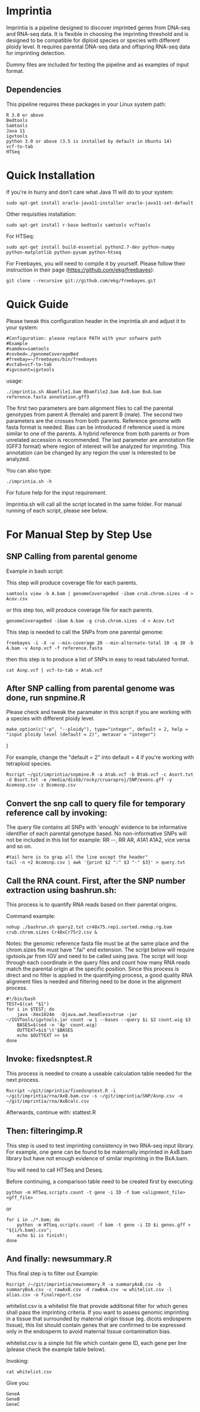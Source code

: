 # Imprintia

Imprintia is a pipeline designed to discover imprinted genes from DNA-seq and RNA-seq data.
It is flexible in choosing the imprinting threshold and is designed to be compatible for diploid species or species with different ploidy level. It requires parental DNA-seq data and offspring RNA-seq data for imprinting detection.

Dummy files are included for testing the pipeline and as examples of input format.

## Dependencies

This pipeline requires these packages in your Linux system path:

	R 3.0 or above
	Bedtools
	Samtools
	Java 11
	igvtools
	python 3.0 or above (3.5 is installed by default in Ubuntu 14)
	vcf-to-tab
	HTSeq

# Quick Installation

If you're in hurry and don't care what Java 11 will do to your system:

	sudo apt-get install oracle-java11-installer oracle-java11-set-default

Other requisities installation:

	sudo apt-get install r-base bedtools samtools vcftools
	
For HTSeq:

	sudo apt-get install build-essential python2.7-dev python-numpy python-matplotlib python-pysam python-htseq
	
For Freebayes, you will need to compile it by yourself. Please follow their instruction in their page (https://github.com/ekg/freebayes):

	git clone --recursive git://github.com/ekg/freebayes.git

# Quick Guide 

Please tweak this configuration header in the imprintia.sh and adjust it to your system:

	#Configuration: please replace PATH with your sofware path
	#Example
	#samdex=samtools
	#covbed=./genomeCoverageBed
	#freebay=~/freebayes/bin/freebayes
	#vctab=vcf-to-tab
	#igvcount=igvtools

usage:

	./imprintia.sh Abamfile1.bam Bbamfile2.bam AxB.bam BxA.bam reference.fasta annotation.gff3

The first two parameters are bam alignment files to call the parental genotypes from parent A (female) and parent B (male).
The second two parameters are the crosses from both parents.
Reference genome with fasta format is needed. Bias can be introduced if reference used is more similar to one of the parents. A hybrid reference from both parents or from unrelated accession is recommended.
The last parameter are annotation file (GFF3 format) where region of interest will be analyzed for imprinting. This annotation can be changed by any region the user is interested to be analyzed.

You can also type:

	./imprintia.sh -h
	
For future help for the input requirement.

Imprintia.sh will call all the script located in the same folder. For manual running of each script, please see below.

# For Manual Step by Step Use

## SNP Calling from parental genome

Example in bash script:

This step will produce coverage file for each parents.

	samtools view -b A.bam | genomeCoverageBed -ibam crub.chrom.sizes -d > Acov.csv

or this step too, will produce coverage file for each parents.

	genomeCoverageBed -ibam A.bam -g crub.chrom.sizes -d > Acov.txt

This step is needed to call the SNPs from one parental genome:

	freebayes -i -X -u --min-coverage 20 --min-alternate-total 10 -q 30 -b A.bam -v Asnp.vcf -f reference.fasta

then this step is to produce a list of SNPs in easy to read tabulated format.

	cat Asnp.vcf | vcf-to-tab > Atab.vcf


## After SNP calling from parental genome was done, run snpmine.R

Please check and tweak the paramater in this script if you are working with a species with different ploidy level.

	make_option(c("-p", "--ploidy"), type="integer", default = 2, help = "input ploidy level (default = 2)", metavar = "integer")
)

For example, change the "default = 2" into default = 4 if you're working with tetraploid species. 

	Rscript ~/git/imprintia/snpmine.R -a Atab.vcf -b Btab.vcf -c Asort.txt -d Bsort.txt -e /media/diskb/rocky/cruaraproj/SNP/exons.gff -y Acomsnp.csv -z Bcomsnp.csv

## Convert the snp call to query file for temporary reference call by invoking:

The query file contains all SNPs with 'enough' evidence to be informative identifier of each parental genotype based.
No non-informative SNPs will not be included in this list for example: RR --, RR AR, A1A1 A1A2, vice versa and so on.

	#tail here is to grap all the line except the header"
	tail -n +2 Acomsnp.csv | awk '{print $2 ":" $3 "-" $3}' > query.txt

## Call the RNA count. First, after the SNP number extraction using  bashrun.sh:

This process is to quantify RNA reads based on their parental origins.

Command example:

	nohup ./bashrun.sh query2.txt cr48x75.rep1.sorted.rmdup.rg.bam crub.chrom.sizes Cr48xCr75r2.csv &

Notes: the genomic reference fasta file must be at the same place and the chrom.sizes file must have ".fai" end extension.
The script below will require igvtools.jar from IGV and need to be called using java. The script will loop through each coordinate in the query files and count how many RNA reads match the parental origin at the specific position. Since this process is direct and no filter is applied in the quantifying process, a good quality RNA alignment files is needed and filtering need to be done in the alignment process.

	#!/bin/bash
	TEST=$(cat "$1")
	for i in $TEST; do
		java -Xmx1024m  -Djava.awt.headless=true -jar ~/IGVTools/igvtools.jar count -w 1 --bases --query $i $2 count.wig $3
		BASES=$(sed -n '4p' count.wig)
		OUTTEXT=$i$'\t'$BASES
		echo $OUTTEXT >> $4
	done

## Invoke:  fixedsnptest.R

This process is needed to create a useable calculation table needed for the next process.

	Rscript ~/git/imprintia/fixedsnptest.R -i ~/git/imprintia/rna/AxB.bam.csv -s ~/git/imprintia/SNP/Asnp.csv -o ~/git/imprintia/rna/AxBcalc.csv

Afterwards, continue with:  stattest.R

## Then: filteringimp.R

This step is used to test imprinting consistency in two RNA-seq input library. For example, one gene can be found to be maternally imprinted in AxB.bam library but have not enough evidence of similar imprinting in the BxA.bam.

You will need to call HTSeq and Deseq.

Before continuing, a comparison table need to be created first by executing:

	python -m HTSeq.scripts.count -t gene -i ID -f bam <alignment_file> <gff_file>

or 

	for i in ./*.bam; do
		python -m HTSeq.scripts.count -f bam -t gene -i ID $i genes.gff > "${i/%.bam}.csv";
		echo $i is finish!;
	done

## And finally: newsummary.R

This final step is to filter out 
Example:

	Rscript /~/git/imprintia/newsummary.R -a summaryAxB.csv -b summaryBxA.csv -c rawAxB.csv -d rawBxA.csv -w whitelist.csv -l alias.csv -o finalreport.csv

whitelist.csv is a whitelist file that provide additional filter for which genes shall pass the imprinting criteria. If you want to assess genomic imprinting in a tissue that surrounded by maternal origin tissue (eg. dicots endosperm tissue), this list should contain genes that are confirmed to be expressed only in the endosperm to avoid maternal tissue contamination bias.

whitelist.csv is a simple list file which contain gene ID, each gene per line (please check the example table below).

Invoking:

	cat whitelist.csv
Give you:

	GeneA
	GeneB
	GeneC
	

